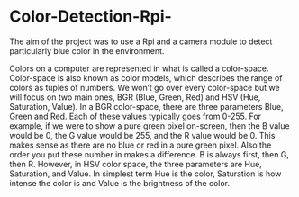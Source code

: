 # Color-Detection-Rpi-
The aim of the project was to use a Rpi and a camera module to detect particularly blue color in the environment. 


Colors on a computer are represented in what is called a color-space.
Color-space is also known as color models, which describes the range of colors as tuples of numbers. 
We won’t go over every color-space but we will focus on two main ones, BGR (Blue, Green, Red) and HSV (Hue, Saturation, Value).
In a BGR color-space, there are three parameters Blue, Green and Red. 
Each of these values typically goes from 0-255. For example, if we were to show a pure green pixel on-screen, then the B value would be 0, the G value would be 255, and the R value would be 0. 
This makes sense as there are no blue or red in a pure green pixel. Also the order you put these number in makes a difference. 
B is always first, then G, then R.
However, in HSV color space, the three parameters are Hue, Saturation, and Value. 
In simplest term Hue is the color, Saturation is how intense the color is and Value is the brightness of the color.

